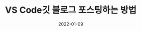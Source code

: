 ---
title:  "VS Code깃 블로그 포스팅하는 방법"
excerpt: Test post "

categories:
  - 
tags:
  - [Blog, Github, Git]

toc: true
toc_sticky: true
 
date: 2022-01-09
last_modified_at: 2022-01-09
---